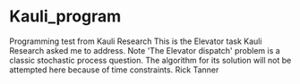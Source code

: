 # Kauli_program
Programming test from Kauli Research
This is the Elevator task Kauli Research asked me to address.
Note 'The Elevator dispatch' problem is a classic stochastic process question. The algorithm for its solution will not be attempted here because of time constraints.
Rick Tanner
